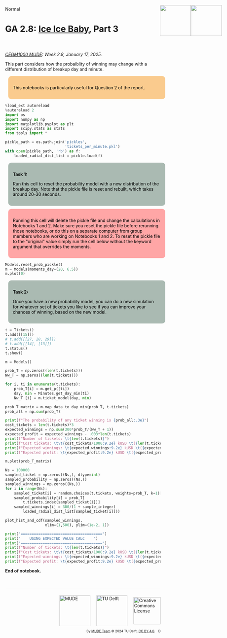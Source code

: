 <userStyle>Normal</userStyle>

# GA 2.8: [Ice Ice Baby](https://www.youtube.com/watch?v=rog8ou-ZepE), Part 3

<h1 style="position: absolute; display: flex; flex-grow: 0; flex-shrink: 0; flex-direction: row-reverse; top: 60px;right: 30px; margin: 0; border: 0">
    <style>
        .markdown {width:100%; position: relative}
        article { position: relative }
    </style>
    <img src="https://gitlab.tudelft.nl/mude/public/-/raw/main/tu-logo/TU_P1_full-color.png" style="width:100px" />
    <img src="https://gitlab.tudelft.nl/mude/public/-/raw/main/mude-logo/MUDE_Logo-small.png" style="width:100px" />
</h1>
<h2 style="height: 10px">
</h2>

*[CEGM1000 MUDE](http://mude.citg.tudelft.nl/): Week 2.8, January 17, 2025.*


This part considers how the probaiblity of winning may change with a different distribution of breakup day and minute.


<div style="background-color:#facb8e; color: black; vertical-align: middle; padding:15px; margin: 10px; border-radius: 10px; width: 95%"> <p>This notebooks is particularly useful for Question 2 of the report.</p></div>

```python
%load_ext autoreload
%autoreload 2
import os
import numpy as np
import matplotlib.pyplot as plt
import scipy.stats as stats
from tools import *

pickle_path = os.path.join('pickles',
                           'tickets_per_minute.pkl')
with open(pickle_path, 'rb') as f:
    loaded_radial_dist_list = pickle.load(f)
```

<div style="background-color:#AABAB2; color: black; vertical-align: middle; padding:15px; margin: 10px; border-radius: 10px; width: 95%">
<p>
<b>Task 1:</b>   

Run this cell to reset the probability model with a new distribution of the breakup day. Note that the pickle file is reset and rebuilt, which takes around 20-30 seconds.

</p>
</div>


<div style="background-color:#ffa6a6; color: black; vertical-align: middle; padding:15px; margin: 10px; border-radius: 10px; width: 95%"><p>Running this cell will delete the pickle file and change the calculations in Notebooks 1 and 2. Make sure you reset the pickle file before rerunning those notebooks, or do this on a separate computer from group members who are working on Notebooks 1 and 2. To reset the pickle file to the "original" value simply run the cell below without the keyword argument that overrides the moments.</div>

```python
Models.reset_prob_pickle()
m = Models(moments_day=(20, 6.5))
m.plot(0)
```

<div style="background-color:#AABAB2; color: black; vertical-align: middle; padding:15px; margin: 10px; border-radius: 10px; width: 95%">
<p>
<b>Task 2:</b>   

Once you have a new probability model, you can do a new simulation for whatever set of tickets you like to see if you can improve your chances of winning, based on the new model.

</p>
</div>

```python
t = Tickets()
t.add([[15]])
# t.add([[27, 28, 29]])
# t.add([[14], [13]])
t.status()
t.show()
```

```python
m = Models()

prob_T = np.zeros((len(t.tickets)))
Nw_T = np.zeros((len(t.tickets)))

for i, ti in enumerate(t.tickets):
    prob_T[i] = m.get_p([ti])
    day, min = Minutes.get_day_min(ti)
    Nw_T [i] = m.ticket_model(day, min)

prob_T_matrix = m.map_data_to_day_min(prob_T, t.tickets)
prob_all = np.sum(prob_T)

print(f"The probability of any ticket winning is {prob_all:.3e}")
cost_tickets = len(t.tickets)*3
expected_winnings = np.sum(300*prob_T/(Nw_T + 1))
expected_profit = expected_winnings - .003*len(t.tickets)
print(f"Number of tickets: \t{len(t.tickets)}")
print(f"Cost tickets: \t\t{cost_tickets/1000:9.2e} kUSD \t({len(t.tickets)*3:5.0f} USD)")
print(f"Expected winnings: \t{expected_winnings:9.2e} kUSD \t({expected_winnings*1000:5.0f} USD)")
print(f"Expected profit: \t{expected_profit:9.2e} kUSD \t({expected_profit*1000:5.0f} USD)")

m.plot(prob_T_matrix)
```

```python
Ns = 100000
sampled_ticket = np.zeros((Ns,), dtype=int)
sampled_probability = np.zeros((Ns,))
sampled_winnings = np.zeros((Ns,))
for i in range(Ns):
    sampled_ticket[i] = random.choices(t.tickets, weights=prob_T, k=1)[0]
    sampled_probability[i] = prob_T[
        t.tickets.index(sampled_ticket[i])]
    sampled_winnings[i] = 300/(1 + sample_integer(
        loaded_radial_dist_list[sampled_ticket[i]]))
```

```python
plot_hist_and_cdf(sampled_winnings,
                  xlim=(1,500), ylim=(1e-2, 1))
```

```python
print("=====================================")
print("    USING EXPECTED VALUE CALC    ")
print("=====================================")
print(f"Number of tickets: \t{len(t.tickets)}")
print(f"Cost tickets: \t\t{cost_tickets/1000:9.2e} kUSD \t({len(t.tickets)*3:5.0f} USD)")
print(f"Expected winnings: \t{expected_winnings:9.2e} kUSD \t({expected_winnings*1000:5.0f} USD)")
print(f"Expected profit: \t{expected_profit:9.2e} kUSD \t({expected_profit*1000:5.0f} USD)")
```

<!-- #region -->
**End of notebook.**

<div style="margin-top: 50px; padding-top: 20px; border-top: 1px solid #ccc;">
  <div style="display: flex; justify-content: flex-end; gap: 20px; align-items: center;">
    <a rel="MUDE" href="http://mude.citg.tudelft.nl/">
      <img alt="MUDE" style="width:100px; height:auto;" src="https://gitlab.tudelft.nl/mude/public/-/raw/main/mude-logo/MUDE_Logo-small.png" />
    </a>
    <a rel="TU Delft" href="https://www.tudelft.nl/en/ceg">
      <img alt="TU Delft" style="width:100px; height:auto;" src="https://gitlab.tudelft.nl/mude/public/-/raw/main/tu-logo/TU_P1_full-color.png" />
    </a>
    <a rel="license" href="http://creativecommons.org/licenses/by/4.0/">
      <img alt="Creative Commons License" style="width:88px; height:auto;" src="https://i.creativecommons.org/l/by/4.0/88x31.png" />
    </a>
  </div>
  <div style="font-size: 75%; margin-top: 10px; text-align: right;">
    By <a rel="MUDE" href="http://mude.citg.tudelft.nl/">MUDE Team</a>
    &copy; 2024 TU Delft. 
    <a rel="license" href="http://creativecommons.org/licenses/by/4.0/">CC BY 4.0</a>.
    <a rel="Zenodo DOI" href="https://doi.org/10.5281/zenodo.16782515"><img style="width:auto; height:15; vertical-align:middle" src="https://zenodo.org/badge/DOI/10.5281/zenodo.16782515.svg" alt="DOI https://doi.org/10.5281/zenodo.16782515"></a>
  </div>
</div>


<!--tested with WS_2_8_solution.ipynb-->
<!-- #endregion -->
